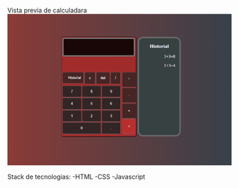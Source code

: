 Vista previa de calculadara
<img src="./assets/preview.PNG">

Stack de tecnologias:
    -HTML 
    -CSS
    -Javascript
